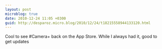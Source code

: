 ```yaml
---
layout: post
microblog: true
date: 2010-12-24 11:05 +0300
guid: http://desparoz.micro.blog/2010/12/24/t18215558944133120.html
---
```

Cool to see #Camera+ back on the App Store. While I always had it, good to get updates
